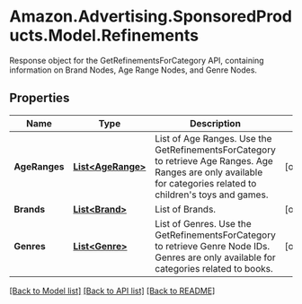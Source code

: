 # Amazon.Advertising.SponsoredProducts.Model.Refinements
Response object for the GetRefinementsForCategory API, containing information on Brand Nodes, Age Range Nodes, and Genre Nodes.

## Properties

Name | Type | Description | Notes
------------ | ------------- | ------------- | -------------
**AgeRanges** | [**List&lt;AgeRange&gt;**](AgeRange.md) | List of Age Ranges. Use the GetRefinementsForCategory to retrieve Age Ranges. Age Ranges are only available for categories related to children&#39;s toys and games. | [optional] 
**Brands** | [**List&lt;Brand&gt;**](Brand.md) | List of Brands. | [optional] 
**Genres** | [**List&lt;Genre&gt;**](Genre.md) | List of Genres. Use the GetRefinementsForCategory to retrieve Genre Node IDs. Genres are only available for categories related to books. | [optional] 

[[Back to Model list]](../README.md#documentation-for-models) [[Back to API list]](../README.md#documentation-for-api-endpoints) [[Back to README]](../README.md)

